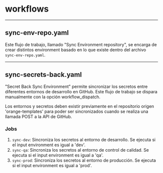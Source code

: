 # workflows

---

## sync-env-repo.yaml

Este flujo de trabajo, llamado "Sync Environment repository", se encarga de crear distintos environment basado en lo que existe dentro del archivo `sync-env-repo.yaml`.

---

## sync-secrets-back.yaml

"Secret Back Sync Environment" permite sincronizar los secretos entre diferentes entornos de desarrollo en GitHub. Este flujo de trabajo se dispara manualmente con la opción workflow_dispatch.

Los entornos y secretos deben existir previamente en el repositorio origen 'orange-templates' para poder ser sincronizados cuando se realiza una llamada POST a la API de GitHub.

### Jobs

1. `sync-dev`: Sincroniza los secretos al entorno de desarrollo. Se ejecuta si el input environment es igual a 'dev'.
2. `sync-qa`: Sincroniza los secretos al entorno de control de calidad. Se ejecuta si el input environment es igual a 'qa'.
3. `sync-prod`: Sincroniza los secretos al entorno de producción. Se ejecuta si el input environment es igual a 'prod'.